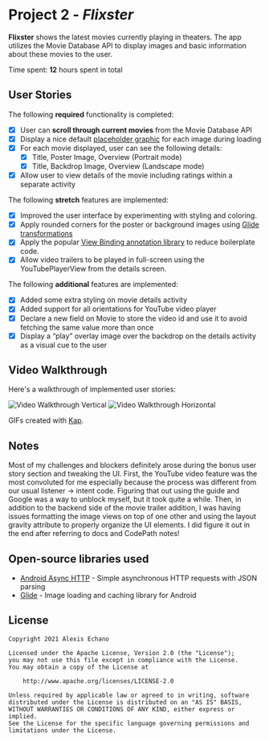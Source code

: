 # Project 2 - *Flixster*

**Flixster** shows the latest movies currently playing in theaters. The app utilizes the Movie Database API to display images and basic information about these movies to the user.

Time spent: **12** hours spent in total

## User Stories

The following **required** functionality is completed:

* [x] User can **scroll through current movies** from the Movie Database API
* [x] Display a nice default [placeholder graphic](https://guides.codepath.org/android/Displaying-Images-with-the-Glide-Library#advanced-usage) for each image during loading
* [x] For each movie displayed, user can see the following details:
  * [x] Title, Poster Image, Overview (Portrait mode)
  * [x] Title, Backdrop Image, Overview (Landscape mode)
* [x] Allow user to view details of the movie including ratings within a separate activity

The following **stretch** features are implemented:

* [x] Improved the user interface by experimenting with styling and coloring.
* [x] Apply rounded corners for the poster or background images using [Glide transformations](https://guides.codepath.org/android/Displaying-Images-with-the-Glide-Library#transformations)
* [x] Apply the popular [View Binding annotation library](http://guides.codepath.org/android/Reducing-View-Boilerplate-with-ViewBinding) to reduce boilerplate code.
* [x] Allow video trailers to be played in full-screen using the YouTubePlayerView from the details screen.

The following **additional** features are implemented:

* [x] Added some extra styling on movie details activity
* [x] Added support for all orientations for YouTube video player
* [x] Declare a new field on Movie to store the video id and use it to avoid fetching the same value more than once
* [x] Display a “play” overlay image over the backdrop on the details activity as a visual cue to the user

## Video Walkthrough

Here's a walkthrough of implemented user stories:

<img src='walkthrough1.gif' title='Video Walkthrough - Vertical' width='' alt='Video Walkthrough Vertical' />
<img src='walkthrough2.gif' title='Video Walkthroug - Horizontal' width='' alt='Video Walkthrough Horizontal' />

GIFs created with [Kap](https://getkap.co/).

## Notes

Most of my challenges and blockers definitely arose during the bonus user story section and tweaking the UI. First, the YouTube video feature was the most convoluted for me especially because the process was different from our usual listener -> intent code. Figuring that out using the guide and Google was a way to unblock myself, but it took quite a while. Then, in addition to the backend side of the movie trailer addition, I was having issues formatting the image views on top of one other and using the layout gravity attribute to properly organize the UI elements. I did figure it out in the end after referring to docs and CodePath notes!

## Open-source libraries used

- [Android Async HTTP](https://github.com/loopj/android-async-http) - Simple asynchronous HTTP requests with JSON parsing
- [Glide](https://github.com/bumptech/glide) - Image loading and caching library for Android

## License

    Copyright 2021 Alexis Echano

    Licensed under the Apache License, Version 2.0 (the "License");
    you may not use this file except in compliance with the License.
    You may obtain a copy of the License at

        http://www.apache.org/licenses/LICENSE-2.0

    Unless required by applicable law or agreed to in writing, software
    distributed under the License is distributed on an "AS IS" BASIS,
    WITHOUT WARRANTIES OR CONDITIONS OF ANY KIND, either express or implied.
    See the License for the specific language governing permissions and
    limitations under the License.
